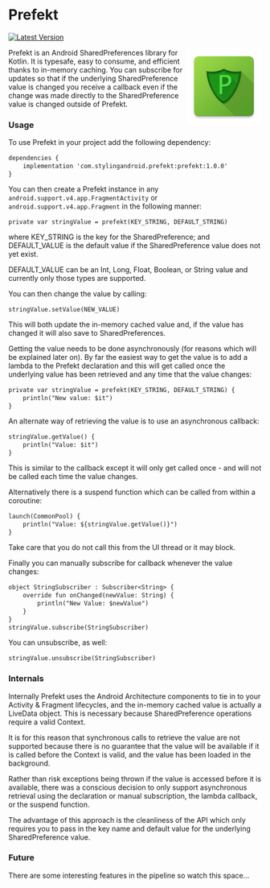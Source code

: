 # Prefekt
[ ![Latest Version](https://api.bintray.com/packages/stylingandroid/maven/Prefekt/images/download.svg) ](https://bintray.com/stylingandroid/maven/Prefekt/_latestVersion)

<img align="right" height="150" width="150" src="app/src/main/ic_launcher-web.png">Prefekt is an Android SharedPreferences library for Kotlin. It is typesafe, easy to consume, and efficient thanks to in-memory caching. 
You can subscribe for updates so that if the underlying SharedPreference value is changed you receive a callback even if the change was made
directly to the SharedPreference value is changed outside of Prefekt.

### Usage

To use Prefekt in your project add the following dependency:

    dependencies {
        implementation 'com.stylingandroid.prefekt:prefekt:1.0.0'
    }

You can then create a Prefekt instance in any `android.support.v4.app.FragmentActivity` or `android.support.v4.app.Fragment` in the following manner:

    private var stringValue = prefekt(KEY_STRING, DEFAULT_STRING)
    
where KEY_STRING is the key for the SharedPreference;
and DEFAULT_VALUE is the default value if the SharedPreference value does not yet exist.

DEFAULT_VALUE can be an Int, Long, Float, Boolean, or String value and currently only those types are supported.

You can then change the value by calling:
    
    stringValue.setValue(NEW_VALUE)
    
This will both update the in-memory cached value and, if the value has changed it will also save to SharedPreferences.

Getting the value needs to be done asynchronously (for reasons which will be explained later on). By far the easiest way
to get the value is to add a lambda to the Prefekt declaration and this will get called once the underlying value has been retrieved
and any time that the value changes:

    private var stringValue = prefekt(KEY_STRING, DEFAULT_STRING) {
        println("New value: $it")
    }

An alternate way of retrieving the value is to use an asynchronous callback:

    stringValue.getValue() {
        println("Value: $it")
    }
    
This is similar to the callback except it will only get called once - and will not be called each time the value changes.

Alternatively there is a suspend function which can be called from within a coroutine:

    launch(CommonPool) {
        println("Value: ${stringValue.getValue()}")
    }

Take care that you do not call this from the UI thread or it may block.

Finally you can manually subscribe for callback whenever the value changes:

    object StringSubscriber : Subscriber<String> {
        override fun onChanged(newValue: String) {
            println("New Value: $newValue")
        }
    }
    stringValue.subscribe(StringSubscriber)
    
You can unsubscribe, as well:

    stringValue.unsubscribe(StringSubscriber)


### Internals

Internally Prefekt uses the Android Architecture components to tie in to your Activity & Fragment lifecycles, and the in-memory
cached value is actually a LiveData object. This is necessary because SharedPreference operations require a valid Context.

It is for this reason that synchronous calls to retrieve the value are not supported because
there is no guarantee that the value will be available if it is called before the Context is valid, and the value has been loaded in the background.

Rather than risk exceptions being thrown if the value is accessed before it is available, there was a conscious decision to only support asynchronous 
retrieval using the declaration or manual subscription, the lambda callback, or the suspend function.

The advantage of this approach is the cleanliness of the API which only requires you to pass in the key name and default value 
for the underlying SharedPreference value.

### Future

There are some interesting features in the pipeline so watch this space... 
